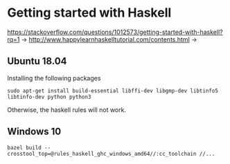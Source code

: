 # Getting started with Haskell

https://stackoverflow.com/questions/1012573/getting-started-with-haskell?rq=1
->
http://www.happylearnhaskelltutorial.com/contents.html
->

## Ubuntu 18.04

Installing the following packages

```shell
sudo apt-get install build-essential libffi-dev libgmp-dev libtinfo5 libtinfo-dev python python3
```

Otherwise, the haskell rules will not work.

## Windows 10

```shell
bazel build --crosstool_top=@rules_haskell_ghc_windows_amd64//:cc_toolchain //...
```
